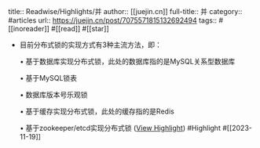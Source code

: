 title:: Readwise/Highlights/并
author:: [[juejin.cn]]
full-title:: 并
category:: #articles
url:: https://juejin.cn/post/7075571815132692494
tags:: #[[inoreader]] #[[read]] #[[star]]
- 目前分布式锁的实现方式有3种主流方法，即：
  
  •   基于数据库实现分布式锁，此处的数据库指的是MySQL关系型数据库
    
  •   基于MySQL锁表
    
  •   数据库版本号乐观锁
    
  •   基于缓存实现分布式锁，此处的缓存指的是Redis
    
  •   基于zookeeper/etcd实现分布式锁 ([View Highlight](https://read.readwise.io/read/01hfkyve0yatn5p2za6spyc8y5)) #Highlight #[[2023-11-19]]